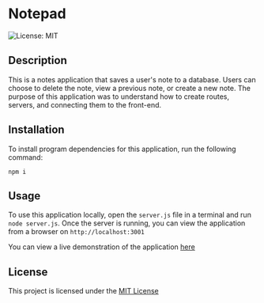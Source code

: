 # Notepad
![License: MIT](https://img.shields.io/badge/License-MIT-yellow.svg)

## Description
This is a notes application that saves a user's note to a database. Users can choose to delete the note, view a previous note, or create a new note. The purpose of this application was to understand how to create routes, servers, and connecting them to the front-end.

## Installation

To install program dependencies for this application, run the following command:

```
npm i
```

## Usage
To use this application locally, open the `server.js` file in a terminal and run `node server.js`. Once the server is running, you can view the application from a browser on `http://localhost:3001`


You can view a live demonstration of the application [here](https://shielded-stream-83364.herokuapp.com/)

## License
This project is licensed under the [MIT License](https://opensource.org/licenses/MIT)